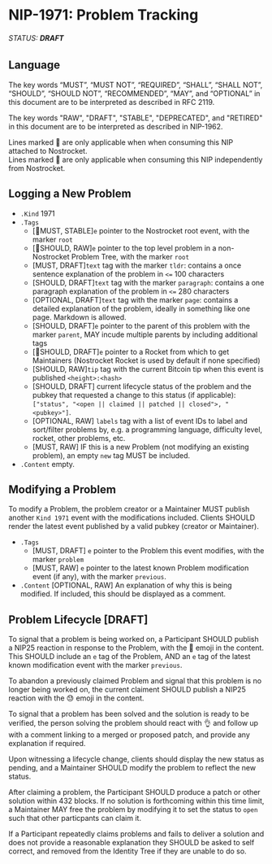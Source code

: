 # NIP-1971: Problem Tracking
###### STATUS: **DRAFT**

## Language

The key words “MUST”, “MUST NOT”, “REQUIRED”, “SHALL”, “SHALL NOT”, “SHOULD”, “SHOULD NOT”, “RECOMMENDED”, “MAY”, and “OPTIONAL” in this document are to be interpreted as described in RFC 2119.

The key words "RAW", "DRAFT", "STABLE", "DEPRECATED", and "RETIRED" in this document are to be interpreted as described in NIP-1962.

Lines marked 🚀 are only applicable when when consuming this NIP attached to Nostrocket.  
Lines marked 🍌 are only applicable when consuming this NIP independently from Nostrocket.


## Logging a New Problem
* `.Kind` 1971
* `.Tags`
	* [🚀MUST, STABLE]`e` pointer to the Nostrocket root event, with the marker `root`
	* [🍌SHOULD, RAW]`e` pointer to the top level problem in a non-Nostrocket Problem Tree, with the marker `root`
	* [MUST, DRAFT]`text` tag with the marker `tldr`: contains a once sentence explanation of the problem in `<=` 100 characters
	* [SHOULD, DRAFT]`text` tag with the marker `paragraph`: contains a one paragraph explanation of the problem in `<=` 280 characters
	* [OPTIONAL, DRAFT]`text` tag with the marker `page`: contains a detailed explanation of the problem, ideally in something like one page. Markdown is allowed.
	* [SHOULD, DRAFT]`e` pointer to the parent of this problem with the marker `parent`, MAY incude multiple parents by including additional tags
	* [🚀SHOULD, DRAFT]`e` pointer to a Rocket from which to get Maintainers (Nostrocket Rocket is used by default if none specified) 
	* [SHOULD, RAW]`tip` tag with the current Bitcoin tip when this event is published `<height>:<hash>`
	* [SHOULD, DRAFT] current lifecycle status of the problem and the pubkey that requested a change to this status (if applicable): `["status", "<open || claimed || patched || closed">, "<pubkey>"]`.
	* [OPTIONAL, RAW] `labels` tag with a list of event IDs to label and sort/filter problems by, e.g. a programming language, difficulty level, rocket, other problems, etc.
	* [MUST, RAW] IF this is a new Problem (not modifying an existing problem), an empty `new` tag MUST be included. 
* `.Content` empty.

## Modifying a Problem

To modify a Problem, the problem creator or a Maintainer MUST publish another `Kind 1971` event with the modifications included. Clients SHOULD render the latest event published by a valid pubkey (creator or Maintainer).

* `.Tags`
	* [MUST, DRAFT] `e` pointer to the Problem this event modifies, with the marker `problem`
	* [MUST, RAW] `e` pointer to the latest known Problem modification event (if any), with the marker `previous`.
* `.Content` [OPTIONAL, RAW] An explanation of why this is being modified. If included, this should be displayed as a comment.


## Problem Lifecycle [DRAFT]
To signal that a problem is being worked on, a Participant SHOULD publish a NIP25 reaction in response to the Problem, with the 💪 emoji in the content. This SHOULD include an `e` tag of the Problem, AND an `e` tag of the latest known modification event with the marker `previous`.

To abandon a previously claimed Problem and signal that this problem is no longer being worked on, the current claiment SHOULD publish a NIP25 reaction with the 😓 emoji in the content.

To signal that a problem has been solved and the solution is ready to be verified, the person solving the problem should react with 👌 and follow up with a comment linking to a merged or proposed patch, and provide any explanation if required.

Upon witnessing a lifecycle change, clients should display the new status as pending, and a Maintainer SHOULD modify the problem to reflect the new status.

After claiming a problem, the Participant SHOULD produce a patch or other solution within 432 blocks. If no solution is forthcoming within this time limit, a Maintainer MAY free the problem by modifying it to set the status to `open` such that other particpants can claim it.

If a Participant repeatedly claims problems and fails to deliver a solution and does not provide a reasonable explanation they SHOULD be asked to self correct, and removed from the Identity Tree if they are unable to do so.